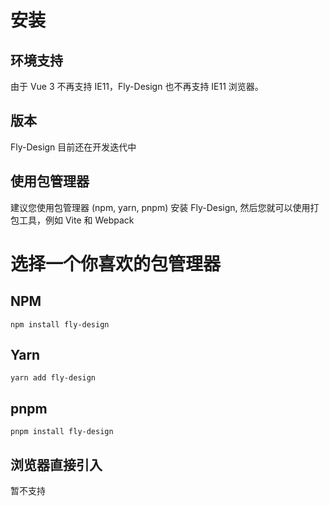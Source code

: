 # 安装

## 环境支持

由于 Vue 3 不再支持 IE11，Fly-Design 也不再支持 IE11 浏览器。

## 版本

Fly-Design 目前还在开发迭代中

## 使用包管理器

建议您使用包管理器 (npm, yarn, pnpm) 安装 Fly-Design, 然后您就可以使用打包工具，例如 Vite 和 Webpack

# 选择一个你喜欢的包管理器

## NPM

```shell
npm install fly-design
```

## Yarn

```shell
yarn add fly-design
```

## pnpm

```shell
pnpm install fly-design
```

## 浏览器直接引入

暂不支持
